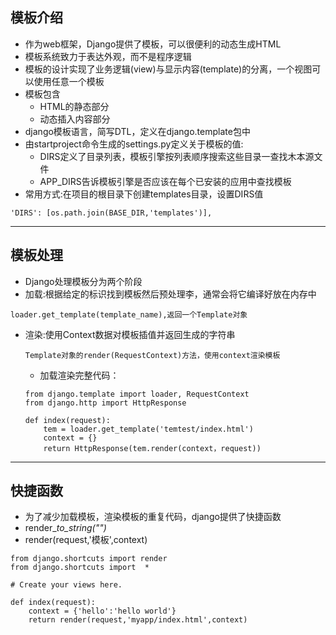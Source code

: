 ## 模板介绍

* 作为web框架，Django提供了模板，可以很便利的动态生成HTML
* 模板系统致力于表达外观，而不是程序逻辑
* 模板的设计实现了业务逻辑\(view\)与显示内容\(template\)的分离，一个视图可以使用任意一个模板
* 模板包含
  * HTML的静态部分
  * 动态插入内容部分
* django模板语言，简写DTL，定义在django.template包中
* 由startproject命令生成的settings.py定义关于模板的值:
  * DIRS定义了目录列表，模板引擎按列表顺序搜索这些目录一查找木本源文件
  * APP\_DIRS告诉模板引擎是否应该在每个已安装的应用中查找模板
* 常用方式:在项目的根目录下创建templates目录，设置DIRS值

```
'DIRS': [os.path.join(BASE_DIR,'templates')],
```

---

## 模板处理

* Django处理模板分为两个阶段
* 加载:根据给定的标识找到模板然后预处理李，通常会将它编译好放在内存中

```
loader.get_template(template_name),返回一个Template对象
```

* 渲染:使用Context数据对模板插值并返回生成的字符串

  ```
  Template对象的render(RequestContext)方法，使用context渲染模板
  ```

  * 加载渲染完整代码：

  ```
  from django.template import loader, RequestContext
  from django.http import HttpResponse

  def index(request):
      tem = loader.get_template('temtest/index.html')
      context = {}
      return HttpResponse(tem.render(context，request))
  ```

---

## 快捷函数

* 为了减少加载模板，渲染模板的重复代码，django提供了快捷函数
* render\__to\_string\(""\)_
* render\(request,'模板',context\)

```
from django.shortcuts import render
from django.shortcuts import  *

# Create your views here.

def index(request):
    context = {'hello':'hello world'}
    return render(request,'myapp/index.html',context)
```



